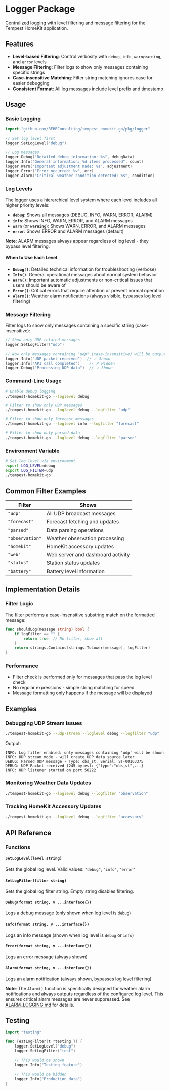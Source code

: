 # Logger Package

Centralized logging with level filtering and message filtering for the Tempest HomeKit application.

## Features

- **Level-based Filtering**: Control verbosity with `debug`, `info`, `warn`/`warning`, and `error` levels
- **Message Filtering**: Filter logs to show only messages containing specific strings
- **Case-insensitive Matching**: Filter string matching ignores case for easier debugging
- **Consistent Format**: All log messages include level prefix and timestamp

## Usage

### Basic Logging

```go
import "github.com/BEHRConsulting/tempest-homekit-go/pkg/logger"

// Set log level first
logger.SetLogLevel("debug")

// Log messages
logger.Debug("Detailed debug information: %s", debugData)
logger.Info("General information: %d items processed", count)
logger.Warn("Important adjustment made: %s", adjustment)
logger.Error("Error occurred: %v", err)
logger.Alarm("Critical weather condition detected: %s", condition)
```

### Log Levels

The logger uses a hierarchical level system where each level includes all higher priority levels:

- **`debug`**: Shows all messages (DEBUG, INFO, WARN, ERROR, ALARM)
- **`info`**: Shows INFO, WARN, ERROR, and ALARM messages
- **`warn`** (or **`warning`**): Shows WARN, ERROR, and ALARM messages
- **`error`**: Shows ERROR and ALARM messages (default)

**Note**: ALARM messages always appear regardless of log level - they bypass level filtering.

#### When to Use Each Level

- **`Debug()`**: Detailed technical information for troubleshooting (verbose)
- **`Info()`**: General operational messages about normal system behavior
- **`Warn()`**: Important automatic adjustments or non-critical issues that users should be aware of
- **`Error()`**: Critical errors that require attention or prevent normal operation
- **`Alarm()`**: Weather alarm notifications (always visible, bypasses log level filtering)

### Message Filtering

Filter logs to show only messages containing a specific string (case-insensitive):

```go
// Show only UDP-related messages
logger.SetLogFilter("udp")

// Now only messages containing "udp" (case-insensitive) will be output
logger.Info("UDP packet received")  // ✓ Shown
logger.Info("API call completed")    // ✗ Hidden
logger.Debug("Processing UDP data")  // ✓ Shown
```

### Command-Line Usage

```bash
# Enable debug logging
./tempest-homekit-go --loglevel debug

# Filter to show only UDP messages
./tempest-homekit-go --loglevel debug --logfilter "udp"

# Filter to show only forecast messages
./tempest-homekit-go --loglevel info --logfilter "forecast"

# Filter to show only parsed data
./tempest-homekit-go --loglevel debug --logfilter "parsed"
```

### Environment Variable

```bash
# Set log level via environment
export LOG_LEVEL=debug
export LOG_FILTER=udp
./tempest-homekit-go
```

## Common Filter Examples

| Filter | Shows |
|--------|-------|
| `"udp"` | All UDP broadcast messages |
| `"forecast"` | Forecast fetching and updates |
| `"parsed"` | Data parsing operations |
| `"observation"` | Weather observation processing |
| `"homekit"` | HomeKit accessory updates |
| `"web"` | Web server and dashboard activity |
| `"status"` | Station status updates |
| `"battery"` | Battery level information |

## Implementation Details

### Filter Logic

The filter performs a case-insensitive substring match on the formatted message:

```go
func shouldLog(message string) bool {
    if logFilter == "" {
        return true  // No filter, show all
    }
    return strings.Contains(strings.ToLower(message), logFilter)
}
```

### Performance

- Filter check is performed only for messages that pass the log level check
- No regular expressions - simple string matching for speed
- Message formatting only happens if the message will be displayed

## Examples

### Debugging UDP Stream Issues

```bash
./tempest-homekit-go --udp-stream --loglevel debug --logfilter "udp"
```

Output:
```
INFO: Log filter enabled: only messages containing 'udp' will be shown
INFO: UDP stream mode - will create UDP data source later
DEBUG: Parsed UDP message - Type: obs_st, Serial: ST-00163375
DEBUG: UDP Packet received (245 bytes): {"type":"obs_st",...}
INFO: UDP listener started on port 50222
```

### Monitoring Weather Data Updates

```bash
./tempest-homekit-go --loglevel debug --logfilter "observation"
```

### Tracking HomeKit Accessory Updates

```bash
./tempest-homekit-go --loglevel debug --logfilter "accessory"
```

## API Reference

### Functions

#### `SetLogLevel(level string)`
Sets the global log level. Valid values: `"debug"`, `"info"`, `"error"`

#### `SetLogFilter(filter string)`
Sets the global log filter string. Empty string disables filtering.

#### `Debug(format string, v ...interface{})`
Logs a debug message (only shown when log level is `debug`)

#### `Info(format string, v ...interface{})`
Logs an info message (shown when log level is `debug` or `info`)

#### `Error(format string, v ...interface{})`
Logs an error message (always shown)

#### `Alarm(format string, v ...interface{})`
Logs an alarm notification (always shown, bypasses log level filtering)

**Note**: The `Alarm()` function is specifically designed for weather alarm notifications and always outputs regardless of the configured log level. This ensures critical alarm messages are never suppressed. See [ALARM_LOGGING.md](../../ALARM_LOGGING.md) for details.

## Testing

```go
import "testing"

func TestLogFilter(t *testing.T) {
    logger.SetLogLevel("debug")
    logger.SetLogFilter("test")
    
    // This would be shown
    logger.Info("Testing feature")
    
    // This would be hidden
    logger.Info("Production data")
}
```
